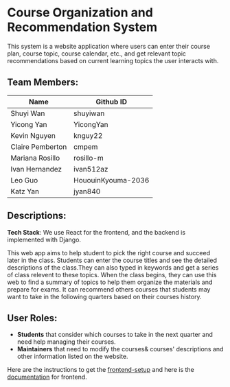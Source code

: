 # Course Organization and Recommendation System

This system is a website application where users can enter their course plan, course topic, course calendar, etc., 
and get relevant topic recommendations based on current learning topics the user interacts with.

## Team Members: ##
| Name             | Github ID           |
| ---------------- | ------------------- |
| Shuyi Wan        | shuyiwan            |
| Yicong Yan	     | YicongYan           |
| Kevin Nguyen     | knguy22             |
| Claire Pemberton | cmpem               |
| Mariana Rosillo	 | rosillo-m           |
| Ivan Hernandez	 | ivan512az           |
| Leo Guo	         | HououinKyouma-2036  |
| Katz Yan	       | jyan840             |

## Descriptions: ##
**Tech Stack**: We use React for the frontend, and the backend is implemented with Django. 

This web app aims to help student to pick the right course and succeed later in the class. Students can enter the course titles and see the detailed descriptions of the class.They can also typed in keywords and get a series of class relevent to these topics. When the class begins, they can use this web to find a summary of topics to help them organize the materials and prepare for exams. It can recommend others courses that students may want to take in the following quarters based on their courses history. 

 ## User Roles:

* **Students** that consider which courses to take in the next quarter and need help managing their courses.
* **Maintainers** that need to modify the courses& courses' descriptions and other information listed on the website.

Here are the instructions to get the [frontend-setup](MVP/frontend/README.md) and here is the [documentation](MVP/frontend/Frontend_Documentation.md) for frontend.
